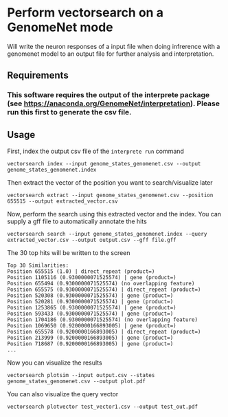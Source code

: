 # Perform vectorsearch on a GenomeNet mode

Will write the neuron responses of a input file when doing infrerence with a genomenet model to an output file for further analysis and interpretation.

## Requirements

### This software requires the output of the interprete package (see https://anaconda.org/GenomeNet/interpretation). Please run this first to generate the csv file.

## Usage

First, index the output csv file of the `interprete run` command

```
vectorsearch index --input genome_states_genomenet.csv --output genome_states_genomenet.index
```

Then extract the vector of the position you want to search/visualize later

```
vectorsearch extract --input genome_states_genomenet.csv --position 655515 --output extracted_vector.csv
```

Now, perform the search using this extracted vector and the index. You can supply a gff file to automatically annotate the hits

```
vectorsearch search --input genome_states_genomenet.index --query extracted_vector.csv --output output.csv --gff file.gff
```

The 30 top hits will be written to the screen

```
Top 30 Similarities:
Position 655515 (1.0) | direct_repeat (product=)
Position 1105116 (0.9300000071525574) | gene (product=)
Position 655494 (0.9300000071525574) (no overlapping feature)
Position 655575 (0.9300000071525574) | direct_repeat (product=)
Position 520308 (0.9300000071525574) | gene (product=)
Position 520281 (0.9300000071525574) | gene (product=)
Position 1253865 (0.9300000071525574) | gene (product=)
Position 593433 (0.9300000071525574) | gene (product=)
Position 1704186 (0.9300000071525574) (no overlapping feature)
Position 1069650 (0.9200000166893005) | gene (product=)
Position 655578 (0.9200000166893005) | direct_repeat (product=)
Position 213999 (0.9200000166893005) | gene (product=)
Position 718687 (0.9200000166893005) | gene (product=)
...
```

Now you can visualize the results

```
vectorsearch plotsim --input output.csv --states genome_states_genomenet.csv --output plot.pdf
```

You can also visualize the query vector

```
vectorsearch plotvector test_vector1.csv --output test_out.pdf
```
